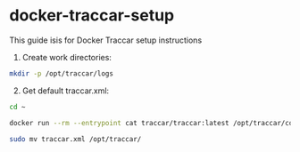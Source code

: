 # docker-traccar-setup

This guide isis for Docker Traccar setup instructions

1. Create work directories:
```bash
mkdir -p /opt/traccar/logs
```

2. Get default traccar.xml:
```bash
cd ~
```
```bash
docker run --rm --entrypoint cat traccar/traccar:latest /opt/traccar/conf/traccar.xml > traccar.xml
```
```bash
sudo mv traccar.xml /opt/traccar/
``` 



```bash

```

